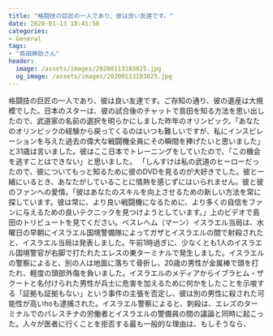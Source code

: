 ```yaml
---
title: "格闘技の巨匠の一人であり、彼は良い友達です。"
date: 2020-01-13 18:41:56
categories:
- General
tags:
- "島田紳助さん"
header:
  image: /assets/images/20200113183825.jpg
  og_image: /assets/images/20200113183825.jpg
---
```


格闘技の巨匠の一人であり、彼は良い友達です。ご存知の通り、彼の遺産は大規模でした。日本のスターは、彼の試合後のチャットで島田を知る方法を思い出したので、武道家の名前の選択を明らかにしました昨年のオリンピック。「あなたのオリンピックの経験から戻ってくるのはいつも難しいですが、私にインスピレーションを与えた過去の偉大な戦闘機全員にその瞬間を捧げたいと思いました」と31歳は言いました。彼はここ日本でトレーニングをしていたので、「この機会を逃すことはできない」と思いました。 「しんすけは私の武道のヒーローだったので、彼についてもっと知るために彼のDVDを見るのが大好きでした。彼と一緒にいるとき、あなたがしていることに情熱を感じずにはいられません。彼と彼のファンへの愛情。「彼はあなたのスキルを向上させるための新しい方法を常に探しています。彼は常に、より良い戦闘機になるために、より多くの自信をファンに与えるための良いテクニックを見つけようとしています。」上のビデオで島田のトリビュートを見てください。ベスレヘム（マーン）イスラエル当局は、水曜日の早朝にイスラエル国境警備隊によってガザとイスラエルの間で射殺されたと、イスラエル当局は発表しました。午前1時過ぎに、少なくとも1人のイスラエル国境警官が右脚で打たれたエレスの東ターミナルで発生しました。イスラエルの警察によると、別の人は地面に落ちて骨折し、20歳の男性が金属棒で頭を打たれ、軽度の頭部外傷を負いました。イスラエルのメディアからイブラヒム・ザクートと名付けられた男性が兵士に危害を加えるために何かをしたことを示唆する「証拠も証拠もない」という事件の主張を否定し、彼は別の男性に殺された可能性が高いhoも逮捕された。イスラエル警察によると、刺殺は、エレズのターミナルでのパレスチナの労働者とイスラエルの警備員の間の議論と同時に起こった。人々が医者に行くことを拒否する最も一般的な理由は、もしそうなら、
